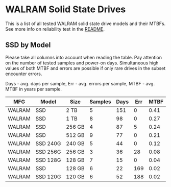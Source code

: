 WALRAM Solid State Drives
=========================

This is a list of all tested WALRAM solid state drive models and their MTBFs. See
more info on reliability test in the [README](https://github.com/linuxhw/SMART).

SSD by Model
------------

Please take all columns into account when reading the table. Pay attention on the
number of tested samples and power-on days. Simultaneous high values of both MTBF
and errors are possible if only rare drives in the subset encounter errors.

Days - avg. days per sample,
Err  - avg. errors per sample,
MTBF - avg. MTBF in years per sample.

| MFG       | Model              | Size   | Samples | Days  | Err   | MTBF |
|-----------|--------------------|--------|---------|-------|-------|------|
| WALRAM    | SSD                | 2 TB   | 5       | 151   | 0     | 0.41   |
| WALRAM    | SSD                | 1 TB   | 8       | 98    | 0     | 0.27   |
| WALRAM    | SSD                | 256 GB | 4       | 87    | 5     | 0.24   |
| WALRAM    | SSD                | 512 GB | 9       | 77    | 0     | 0.21   |
| WALRAM    | SSD 240G           | 240 GB | 5       | 44    | 0     | 0.12   |
| WALRAM    | SSD 256G           | 256 GB | 3       | 36    | 28    | 0.08   |
| WALRAM    | SSD 128G           | 128 GB | 7       | 15    | 0     | 0.04   |
| WALRAM    | SSD                | 128 GB | 6       | 22    | 169   | 0.02   |
| WALRAM    | SSD 120G           | 120 GB | 6       | 52    | 188   | 0.02   |
